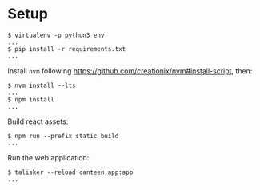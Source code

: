 # Setup

    $ virtualenv -p python3 env
    ...
    $ pip install -r requirements.txt
    ...

Install `nvm` following https://github.com/creationix/nvm#install-script, then:

    $ nvm install --lts
    ...
    $ npm install
    ...

Build react assets:

    $ npm run --prefix static build
    ...

Run the web application:

    $ talisker --reload canteen.app:app
    ...
